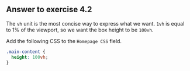 ## Answer to exercise 4.2

The `vh` unit is the most concise way to express what we want. `1vh` is equal to 1% of the viewport,
so we want the box height to be `100vh`. 

Add the following CSS to the `Homepage CSS` field.

``` css
.main-content {
  height: 100vh;
}
```
